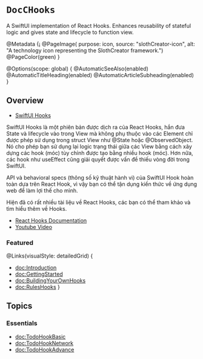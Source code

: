 # ``DocCHooks``

A SwiftUI implementation of React Hooks. Enhances reusability of stateful logic and gives state and lifecycle to function view.

@Metadata {¡
  @PageImage(
             purpose: icon, 
             source: "slothCreator-icon", 
             alt: "A technology icon representing the SlothCreator framework.")
  @PageColor(green)
}

@Options(scope: global) {
  @AutomaticSeeAlso(enabled)
  @AutomaticTitleHeading(enabled)
  @AutomaticArticleSubheading(enabled)
}

## Overview

- [SwiftUI Hooks](https://github.com/ra1028/swiftui-hooks)

SwiftUI Hooks là một phiên bản được dịch ra của React Hooks, hắn đưa State và lifecycle vào trong View mà không phụ thuộc vào các Element chỉ được phép sử dụng trong struct View  như @State hoặc @ObservedObject.
Nó cho phép bạn sử dụng lại logic trạng thái giữa các View bằng cách xây dựng các hook (móc) tùy chỉnh được tạo bằng nhiều hook (móc).
Hơn nữa, các hook như useEffect cũng giải quyết được vấn đề thiếu vòng đời trong SwiftUI.

API và behavioral specs (thông số kỹ thuật hành vi) của SwiftUI Hook hoàn toàn dựa trên React Hook, vì vậy bạn có thể tận dụng kiến thức về ứng dụng web để làm lợi thế cho mình.

Hiện đã có rất nhiều tài liệu về React Hooks, các bạn có thể tham khảo và tìm hiểu thêm về Hooks.

- [React Hooks Documentation](https://reactjs.org/docs/hooks-intro.html)  
- [Youtube Video](https://www.youtube.com/watch?v=dpw9EHDh2bM)

### Featured

@Links(visualStyle: detailedGrid) {
  - <doc:Introduction>
  - <doc:GettingStarted>
  - <doc:BuildingYourOwnHooks>
  - <doc:RulesHooks>
}


## Topics

### Essentials

- <doc:TodoHookBasic>
- <doc:TodoHookNetwork>
- <doc:TodoHookAdvance>
